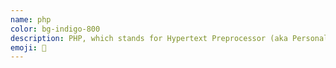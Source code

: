 ```yaml
---
name: php
color: bg-indigo-800
description: PHP, which stands for Hypertext Preprocessor (aka Personal Home Page) is a server side scripting language.
emoji: 🐘
---
```

